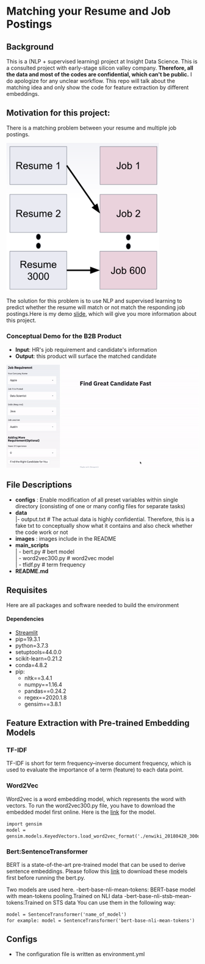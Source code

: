 # Matching your Resume and Job Postings
## Background
This is a (NLP + supervised learning) project at Insight Data Science.
This is a consulted project with early-stage silicon valley company. **Therefore, all the data and most of the codes are confidential, which can't be public.** I do apologize for any unclear workflow. This repo will talk about the matching idea and only show the code for feature extraction by different embeddings.

## Motivation for this project:
There is a matching problem between your resume and multiple job postings.
<p float = 'left'>
 <img src="images/matching.png" width='400' />
</p>

The solution for this problem is to use NLP and supervised learning to predict whether the resume will match or not match the responding job postings.Here is my demo [slide](https://docs.google.com/presentation/d/1DZlsdj4RcO-QVKHWMBJ7rOYT0hcFW0CXuYdlA_20NC0/edit#slide=id.g6eb23e549c_0_11), which will give you more information about this project.

### Conceptual Demo for the B2B Product
- **Input**: HR's job requirement and candidate's information
- **Output**: this product will surface the matched candidate

<p float = 'left'>
 <img src="images/final_demo.gif" width='800' />
</p>

## File Descriptions
- **configs** : Enable modification of all preset variables within single directory (consisting of one or many config files for separate tasks)
- **data** \
|- output.txt  # The actual data is highly confidential. Therefore, this is a fake txt to conceptually show what it contains and also check whether the code work or not
- **images** : images include in the README
- **main_scripts** \
| - bert.py  # bert model\
| - word2vec300.py  # word2vec model \
| - tfidf.py  # term frequency  
- **README.md**

## Requisites

Here are all packages and software needed to build the environment

#### Dependencies

- [Streamlit](streamlit.io)
- pip=19.3.1
- python=3.7.3
- setuptools=44.0.0
- scikit-learn=0.21.2
- conda=4.8.2
- pip:
  - nltk==3.4.1
  - numpy==1.16.4
  - pandas==0.24.2
  - regex==2020.1.8
  - gensim==3.8.1

## Feature Extraction with Pre-trained Embedding Models
### TF-IDF
TF-IDF is short for term frequency–inverse document frequency, which is used to evaluate the importance of a term (feature) to each data point.

### Word2Vec
Word2vec is a word embedding model, which represents the word with vectors.
To run the word2vec300.py file, you have to download the embedded model first online. Here is the [link](https://wikipedia2vec.github.io/wikipedia2vec/pretrained/) for the model.
```
import gensim
model = gensim.models.KeyedVectors.load_word2vec_format('./enwiki_20180420_300d.txt',binary=False,limit=500000)
```

### Bert:SentenceTransformer
BERT is a state-of-the-art pre-trained model that can be used to derive sentence embeddings. Please follow this [link](https://github.com/UKPLab/sentence-transformers) to download these models first before running the bert.py.

Two models are used here.
-bert-base-nli-mean-tokens: BERT-base model with mean-tokens pooling.Trained on NLI data
-bert-base-nli-stsb-mean-tokens:Trained on STS data
You can use them in the following way:
```
model = SentenceTransformer('name_of_model')
for example: model = SentenceTransformer('bert-base-nli-mean-tokens')
```


## Configs
- The configuration file is written as environment.yml
